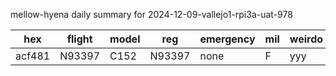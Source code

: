 mellow-hyena daily summary for 2024-12-09-vallejo1-rpi3a-uat-978

|hex|flight|model|reg|emergency|mil|weirdo|
|--|--|--|--|--|--|--|
|acf481|N93397|C152|N93397|none|F|yyy|
